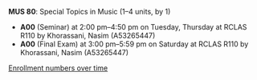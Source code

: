 **MUS 80**: Special Topics in Music (1–4 units, by 1)

- **A00** (Seminar) at 2:00 pm–4:50 pm on Tuesday, Thursday at RCLAS R110 by Khorassani, Nasim (A53265447)
- **A00** (Final Exam) at 3:00 pm–5:59 pm on Saturday at RCLAS R110 by Khorassani, Nasim (A53265447)

[Enrollment numbers over time](./MUS80.tsv)
